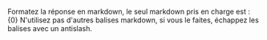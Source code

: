 Formatez la réponse en markdown, le seul markdown pris en charge est :
{0}
N'utilisez pas d'autres balises markdown, si vous le faites, échappez les balises avec un antislash.

